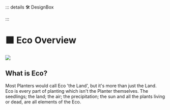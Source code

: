 ::: details 🛠 DesignBox



:::

# 🟩  <eco>Eco Overview</eco>

![](/Eco/Eco_Emoji.png)

## What is Eco?

Most Planters would call Eco 'the Land', but it's more than just the Land. Eco is every part of planting which isn't the Planter themselves. The seedlings; the land; the air; the precipitation; the sun and all the plants living or dead, are all elements of the Eco.








